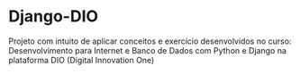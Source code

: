# Django-DIO
Projeto com intuito de aplicar conceitos e exercício desenvolvidos no curso: Desenvolvimento para Internet e Banco de Dados com Python e Django na plataforma DIO (Digital Innovation One)
